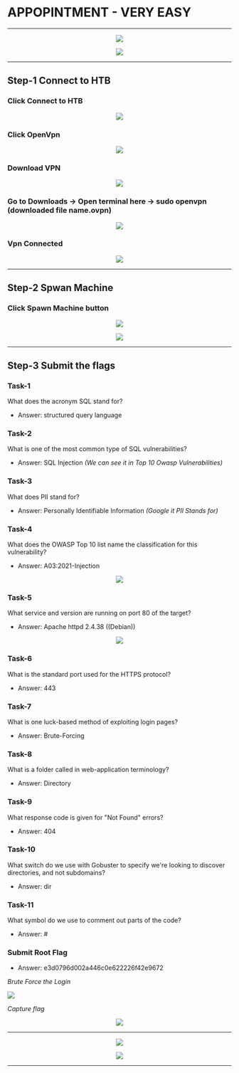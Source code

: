 # APPOPINTMENT - VERY EASY
----------------------------------------------------------------------------------------------------------------

<p align="center">
 <img src="https://user-images.githubusercontent.com/94435318/161996471-1f2b6a38-1947-4c7f-93bc-2bb8d23b9868.png">
</p>

<p align="center">
 <img src="https://user-images.githubusercontent.com/94435318/161996638-84bec66b-8001-47ef-bac9-7337057cf473.png">
</p>

----------------------

## Step-1 Connect to HTB

### Click Connect to HTB

<p align="center">
 <img src="https://user-images.githubusercontent.com/94435318/161561644-cf88f96e-2a23-48a2-b28f-b606e7b6fcc6.png">
</p> 

### Click OpenVpn

<p align="center">
 <img src="https://user-images.githubusercontent.com/94435318/161561762-777be237-ccc3-45a5-9df5-8500f46eda69.png">
</p> 

### Download VPN

<p align="center">
 <img src="https://user-images.githubusercontent.com/94435318/161561916-87f6fd74-b246-4c24-99c5-c8a6d18573ac.png">
</p> 

### Go to Downloads -> Open terminal here -> sudo openvpn (downloaded file name.ovpn)

<p align="center">
 <img src="https://user-images.githubusercontent.com/94435318/161562203-d80966ed-7fcc-4ec9-9b16-f6994084f7b8.png">
</p>

### Vpn Connected

<p align="center">
 <img src="https://user-images.githubusercontent.com/94435318/161563110-feb7219e-e1c9-40f0-a49b-d83c16dd5036.png">
</p> 

----------------------------------------------------------------------------------------------------------------

## Step-2 Spwan Machine

### Click Spawn Machine button 

<p align="center">
 <img src="https://user-images.githubusercontent.com/94435318/161563287-1f07f287-4a57-4fa9-aa22-ff8d6a2d2116.png">
</p> 

<p align="center">
 <img src="https://user-images.githubusercontent.com/94435318/161997088-5a8f54e2-f923-44a5-8df7-8902f6cf5274.png">
</p> 

---------------------------------------------------------------------------------------------------------------

## Step-3 Submit the flags

### Task-1 

What does the acronym SQL stand for?

- Answer: structured query language

### Task-2

What is one of the most common type of SQL vulnerabilities? 

- Answer: SQL Injection *(We can see it in Top 10 Owasp Vulnerabilities)*

### Task-3

What does PII stand for?

- Answer: Personally Identifiable Information *(Google it PII Stands for)*

### Task-4

What does the OWASP Top 10 list name the classification for this vulnerability? 

- Answer: A03:2021-Injection 

<p align="center">
 <img src="https://user-images.githubusercontent.com/94435318/161998135-022e916b-2cba-4f48-94c2-9007d54920e4.png">
</p>

### Task-5

What service and version are running on port 80 of the target? 

- Answer: Apache httpd 2.4.38 ((Debian))

<p align="center">
 <img src="https://user-images.githubusercontent.com/94435318/161998448-67e8e6ed-f970-4bf5-84da-0c5e9738fbcb.png">
</p>

### Task-6

What is the standard port used for the HTTPS protocol? 

- Answer: 443

### Task-7

What is one luck-based method of exploiting login pages? 

- Answer: Brute-Forcing

### Task-8

What is a folder called in web-application terminology? 

- Answer: Directory

### Task-9

What response code is given for "Not Found" errors? 

- Answer: 404

### Task-10

What switch do we use with Gobuster to specify we're looking to discover directories, and not subdomains? 

- Answer: dir

### Task-11

What symbol do we use to comment out parts of the code? 

- Answer: #

### Submit Root Flag

- Answer: e3d0796d002a446c0e622226f42e9672

*Brute Force the Login*

<p align="cenetr">
 <img src="https://user-images.githubusercontent.com/94435318/161995176-6e45a72c-dc5a-4620-ba98-9d4bee86c9f6.png">
</p> 

*Capture flag*

<p align="center">
 <img src="https://user-images.githubusercontent.com/94435318/161995298-f4408b9e-5f36-44ea-83d8-01f816903ca4.png">
</p> 

----------------------------------------------------------------------------------------------

<p align="center">
 <img src="https://user-images.githubusercontent.com/94435318/161995625-7585ac13-e328-48cb-959b-b3462ab47959.png">
</p>

<p align="center">
 <img src="https://user-images.githubusercontent.com/94435318/161999648-e5ddd62f-96d8-45a7-aa7e-8bf369fa577f.png">
 </p>
 
 --------------------------------------------------------------------------------------------

